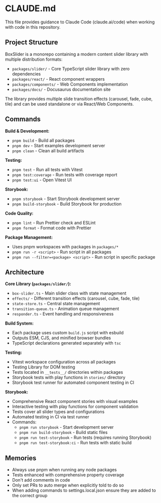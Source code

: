 # CLAUDE.md

This file provides guidance to Claude Code (claude.ai/code) when working with code in this repository.

## Project Structure

BoxSlider is a monorepo containing a modern content slider library with multiple distribution formats:

- `packages/slider/` - Core TypeScript slider library with zero dependencies
- `packages/react/` - React component wrappers
- `packages/components/` - Web Components implementation
- `packages/docs/` - Docusaurus documentation site

The library provides multiple slide transition effects (carousel, fade, cube, tile) and can be used standalone or via React/Web Components.

## Commands

**Build & Development:**

- `pnpm build` - Build all packages
- `pnpm dev` - Start examples development server
- `pnpm clean` - Clean all build artifacts

**Testing:**

- `pnpm test` - Run all tests with Vitest
- `pnpm test:coverage` - Run tests with coverage report
- `pnpm test:ui` - Open Vitest UI

**Storybook:**

- `pnpm storybook` - Start Storybook development server
- `pnpm build-storybook` - Build Storybook for production

**Code Quality:**

- `pnpm lint` - Run Prettier check and ESLint
- `pnpm format` - Format code with Prettier

**Package Management:**

- Uses pnpm workspaces with packages in `packages/*`
- `pnpm run -r <script>` - Run script in all packages
- `pnpm run --filter=<package> <script>` - Run script in specific package

## Architecture

**Core Library (`packages/slider/`):**

- `box-slider.ts` - Main slider class with state management
- `effects/` - Different transition effects (carousel, cube, fade, tile)
- `state-store.ts` - Central state management
- `transition-queue.ts` - Animation queue management
- `responder.ts` - Event handling and responsiveness

**Build System:**

- Each package uses custom `build.js` script with esbuild
- Outputs ESM, CJS, and minified browser bundles
- TypeScript declarations generated separately with `tsc`

**Testing:**

- Vitest workspace configuration across all packages
- Testing Library for DOM testing
- Tests located in `__tests__/` directories within packages
- Storybook tests with play functions in `stories/` directory
- Storybook test runner for automated component testing in CI

**Storybook:**

- Comprehensive React component stories with visual examples
- Interactive testing with play functions for component validation
- Tests cover all slider types and configurations
- Automated testing in CI via test runner
- Commands:
  - `pnpm run storybook` - Start development server
  - `pnpm run build-storybook` - Build static files
  - `pnpm run test-storybook` - Run tests (requires running Storybook)
  - `pnpm run test-storybook:ci` - Run tests with static build

## Memories

- Always use pnpm when running any node packages
- Tests enhanced with comprehensive property coverage
- Don't add comments in code
- Only set PRs to auto merge when explicitly told to do so
- When adding commands to settings.local.json ensure they are added to the correct group
